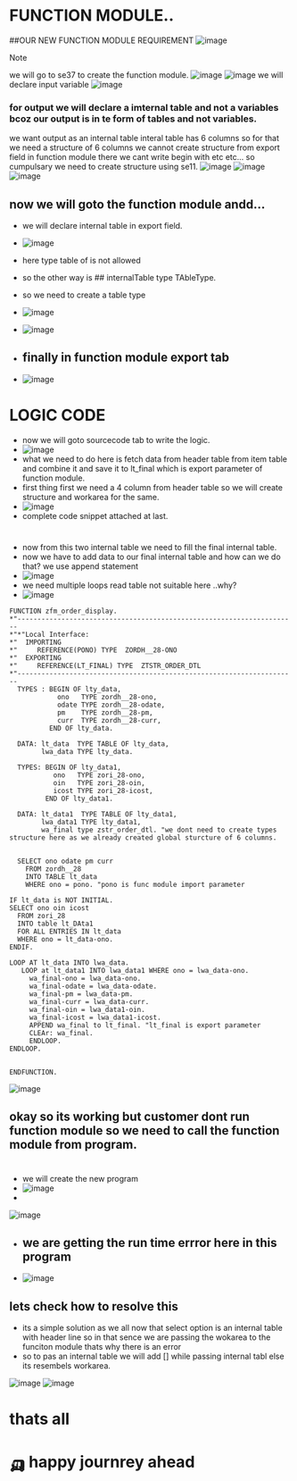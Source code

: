 # FUNCTION MODULE..

##OUR NEW FUNCTION MODULE REQUIREMENT
![image](https://github.com/bhuvabhavik/MY-ABAP-CHEATSHEET/assets/49744703/7be3d547-e961-444c-b333-1d3e8a3d69b3)

>[!NOTE]
> we will go to se37 to create the function module.
> ![image](https://github.com/bhuvabhavik/MY-ABAP-CHEATSHEET/assets/49744703/4d53b7d9-30cd-4fd5-95eb-dc9bb1a8650a)
> ![image](https://github.com/bhuvabhavik/MY-ABAP-CHEATSHEET/assets/49744703/e10f9ae0-e303-4f70-9b88-35b445cb990a)
> we will declare input variable
> ![image](https://github.com/bhuvabhavik/MY-ABAP-CHEATSHEET/assets/49744703/6a6d4593-307c-4456-8492-f3c388e4c62e)
> ### for output we will declare a imternal table and not a variables bcoz our output is in te form of tables and not variables.
> we want output as an internal table
> interal table has 6 columns
> so for that we need a structure of 6 columns we cannot create structure from export field in function module there we cant write begin with etc etc...
>so cumpulsary we need to create structure using se11.
>![image](https://github.com/bhuvabhavik/MY-ABAP-CHEATSHEET/assets/49744703/bb5357e3-7062-4202-b622-8d2bce8e98c3)
>![image](https://github.com/bhuvabhavik/MY-ABAP-CHEATSHEET/assets/49744703/037522df-6995-41ef-97f3-a1538a738b45)
>![image](https://github.com/bhuvabhavik/MY-ABAP-CHEATSHEET/assets/49744703/3e3fdd77-4564-4a2c-a9f7-511d5b7acdb0)

## now we will goto the function module andd...
- we will declare internal table in export field.
- ![image](https://github.com/bhuvabhavik/MY-ABAP-CHEATSHEET/assets/49744703/729c7a66-c0c1-4338-a5ef-1a6b1d3c1b1c)
- here type table of is not allowed
- so the other way is ## internalTable type TAbleType.
- so we need to create a table type

- ![image](https://github.com/bhuvabhavik/MY-ABAP-CHEATSHEET/assets/49744703/fd3559d3-5ba3-41a5-bb80-3f3c0e8268cc)
- ![image](https://github.com/bhuvabhavik/MY-ABAP-CHEATSHEET/assets/49744703/606ceff6-c8b8-4ec9-b290-ea0559eabb7e)
- ## finally in function module export tab
- ![image](https://github.com/bhuvabhavik/MY-ABAP-CHEATSHEET/assets/49744703/e8ef9c1c-8014-40f8-89c2-a39e7952c66f)

# LOGIC CODE

- now we will goto sourcecode tab to write the logic.
- ![image](https://github.com/bhuvabhavik/MY-ABAP-CHEATSHEET/assets/49744703/1c1cce4a-e3bd-479b-aa06-74b427a5e8ff)
- what we need to do here is fetch data from header table from item table and combine it and save it to lt_final which is export parameter of function module.
- first thing first we need a 4 column from header table so we will create structure and workarea for the same.
-  ![image](https://github.com/bhuvabhavik/MY-ABAP-CHEATSHEET/assets/49744703/a3a79750-aa7a-4fad-935d-6a037346a5ff)
-  complete code snippet attached at last.
# 
- now from this two internal table we need to fill the final internal table.
- now we have to add data to our final internal table and how can we do that? we use append statement
- ![image](https://github.com/bhuvabhavik/MY-ABAP-CHEATSHEET/assets/49744703/ed584c54-2e6e-4de3-ab07-48e4248085a9)
- we need multiple loops read table not suitable here ..why?
- ![image](https://github.com/bhuvabhavik/MY-ABAP-CHEATSHEET/assets/49744703/678ea383-99d1-4092-9565-e00e2cea0626)

```abap
FUNCTION zfm_order_display.
*"----------------------------------------------------------------------
*"*"Local Interface:
*"  IMPORTING
*"     REFERENCE(PONO) TYPE  ZORDH__28-ONO
*"  EXPORTING
*"     REFERENCE(LT_FINAL) TYPE  ZTSTR_ORDER_DTL
*"----------------------------------------------------------------------
  TYPES : BEGIN OF lty_data,
            ono   TYPE zordh__28-ono,
            odate TYPE zordh__28-odate,
            pm    TYPE zordh__28-pm,
            curr  TYPE zordh__28-curr,
          END OF lty_data.

  DATA: lt_data  TYPE TABLE OF lty_data,
        lwa_data TYPE lty_data.

  TYPES: BEGIN OF lty_data1,
           ono   TYPE zori_28-ono,
           oin   TYPE zori_28-oin,
           icost TYPE zori_28-icost,
         END OF lty_data1.

  DATA: lt_data1  TYPE TABLE OF lty_data1,
        lwa_data1 TYPE lty_data1,
        wa_final type zstr_order_dtl. "we dont need to create types structure here as we already created global sturcture of 6 columns.


  SELECT ono odate pm curr
    FROM zordh__28
    INTO TABLE lt_data
    WHERE ono = pono. "pono is func module import parameter

IF lt_data is NOT INITIAL.
SELECT ono oin icost
  FROM zori_28
  INTO table lt_DAta1
  FOR ALL ENTRIES IN lt_data
  WHERE ono = lt_data-ono.
ENDIF.

LOOP AT lt_data INTO lwa_data.
   LOOP at lt_data1 INTO lwa_data1 WHERE ono = lwa_data-ono.
     wa_final-ono = lwa_data-ono.
     wa_final-odate = lwa_data-odate.
     wa_final-pm = lwa_data-pm.
     wa_final-curr = lwa_data-curr.
     wa_final-oin = lwa_data1-oin.
     wa_final-icost = lwa_data1-icost.
     APPEND wa_final to lt_final. "lt_final is export parameter
     CLEAr: wa_final.
     ENDLOOP.
ENDLOOP.


ENDFUNCTION.
```

![image](https://github.com/bhuvabhavik/MY-ABAP-CHEATSHEET/assets/49744703/884d6bd8-3c1e-4fd8-858c-961a7f2d12e3)

## okay so its working but customer dont run function module so we need to call the function module from program.
#
- we will create the new program
- ![image](https://github.com/bhuvabhavik/MY-ABAP-CHEATSHEET/assets/49744703/cda7f594-5c20-4856-9bd2-75bf7f37ec40)
- 
![image](https://github.com/bhuvabhavik/MY-ABAP-CHEATSHEET/assets/49744703/935d24ba-38a0-4297-93fc-57a89e34aa55)

- ## we are getting the run time errror here in this program
- ![image](https://github.com/bhuvabhavik/MY-ABAP-CHEATSHEET/assets/49744703/98242b72-bb07-4640-87fb-fa4a69031272)

## lets check how to resolve this
- its a simple solution as we all now that select option is an internal table with header line so in that sence we are passing the wokarea to the funciton module thats why there is an error
- so to pas an internal table we will add [] while passing internal tabl else its resembels workarea.

![image](https://github.com/bhuvabhavik/MY-ABAP-CHEATSHEET/assets/49744703/167c7371-2d73-4191-b5c7-9078aa5aacff)
![image](https://github.com/bhuvabhavik/MY-ABAP-CHEATSHEET/assets/49744703/0e913cc6-ab65-44b3-827c-4d848f9d2ad8)

# thats all
# 🛺 happy journrey ahead 













